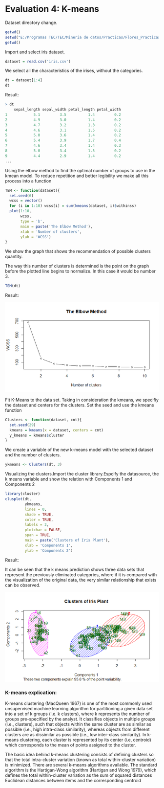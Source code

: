 # Evaluation 4: K-means

Dataset directory change.

```r
getwd()
setwd("E:/Programas TEC/TEC/Mineria de datos/Practicas/Flores_Practicas/Unit_4/iris-master")
getwd()
```

Import and select iris dataset.

```r
dataset = read.csv('iris.csv')
```

We select all the characteristics of the irises, without the categories.

```r
dt = dataset[1:4]
dt
```

Result:

```r
> dt
    sepal_length sepal_width petal_length petal_width
1            5.1         3.5          1.4         0.2
2            4.9         3.0          1.4         0.2
3            4.7         3.2          1.3         0.2
4            4.6         3.1          1.5         0.2
5            5.0         3.6          1.4         0.2
6            5.4         3.9          1.7         0.4
7            4.6         3.4          1.4         0.3
8            5.0         3.4          1.5         0.2
9            4.4         2.9          1.4         0.2
...
```

Using the elbow method to find the optimal number of groups to use in the kmean model.
To reduce repetition and better legibility we make all this process into a function

```r
TEM <- function(dataset){
  set.seed(6)
  wcss = vector()
  for (i in 1:10) wcss[i] = sum(kmeans(dataset, i)$withinss)
  plot(1:10,
       wcss,
       type = 'b',
       main = paste('The Elbow Method'),
       xlab = 'Number of clusters',
       ylab = 'WCSS')
}
```

We show the graph that shows the recommendation of possible clusters quantity.

The way this number of clusters is determined is the point on the graph before the plotted line begins to normalize. In this case it would be number 3.

```r
TEM(dt)
```

Result:

![Elbow](../img/Elbow.png)

Fit K-Means to the data set.
Taking in consideration the kmeans, we specifiy the dataset and centers for the clusters.
Set the seed and use the kmeans function

```r
Clusters <- function(dataset, cnt){
  set.seed(29)
  kmeans = kmeans(x = dataset, centers = cnt)
  y_kmeans = kmeans$cluster
}
```

We create a variable of the new k-means model with the selected dataset and the number of clusters.

```r
ykmeans <- Clusters(dt, 3)
```

Visualizing the clusters.Import the cluster library.Espcify the datasource, the k means variable
and show the relation with Components 1 and Components 2

```r
library(cluster)
clusplot(dt,
         ykmeans,
         lines = 0,
         shade = TRUE,
         color = TRUE,
         labels = 2,
         plotchar = FALSE,
         span = TRUE,
         main = paste('Clusters of Iris Plant'),
         xlab = 'Components 1',
         ylab = 'Components 2')
```

Result:

It can be seen that the k means prediction shows three data sets that represent the previously eliminated categories, where if it is compared with the visualization of the original data, the very similar relationship that exists can be observed.

![kmeans](../img/kmean_iris.png)

### K-means explication:

K-means clustering (MacQueen 1967) is one of the most commonly used unsupervised machine learning algorithm for partitioning a given data set into a set of k groups (i.e. k clusters), where k represents the number of groups pre-specified by the analyst. It classifies objects in multiple groups (i.e., clusters), such that objects within the same cluster are as similar as possible (i.e., high intra-class similarity), whereas objects from different clusters are as dissimilar as possible (i.e., low inter-class similarity). In k-means clustering, each cluster is represented by its center (i.e, centroid) which corresponds to the mean of points assigned to the cluster.

The basic idea behind k-means clustering consists of defining clusters so that the total intra-cluster variation (known as total within-cluster variation) is minimized.
There are several k-means algorithms available. The standard algorithm is the Hartigan-Wong algorithm (Hartigan and Wong 1979), which defines the total within-cluster variation as the sum of squared distances Euclidean distances between items and the corresponding centroid
